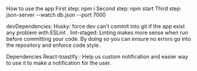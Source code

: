 How to use the app
    First step: npm i
    Second step: npm start
    Third step: json-server --watch db.json --port 7000

devDependencies: 
    Husky: force dev can't commit into git if the app exist any problem with ESLint .
    lint-staged: Linting makes more sense when run before committing your code. By doing so you can ensure no errors go into the repository and enforce code style.

Dependencies
    React-toastify : Help us custom notification and easier way to use it to make a notification for the user.
